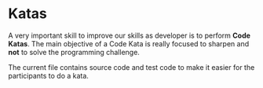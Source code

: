 # Katas
A very important skill to improve our skills as developer is to perform **Code Katas**. The main objective of a Code Kata is really focused to sharpen and **not** to solve 
the programming challenge.

The current file contains source code and test code to make it easier for the participants to do a kata.